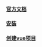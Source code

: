 #### [官方文档](https://cn.vuejs.org)
#### [安装](https://github.com/Mrtanglei/vue/blob/master/%E5%AE%89%E8%A3%85.md)
#### [创建vue项目](https://github.com/Mrtanglei/vue/blob/master/%E5%88%9B%E5%BB%BAvue%E9%A1%B9%E7%9B%AE%E5%91%BD%E4%BB%A4.md)

